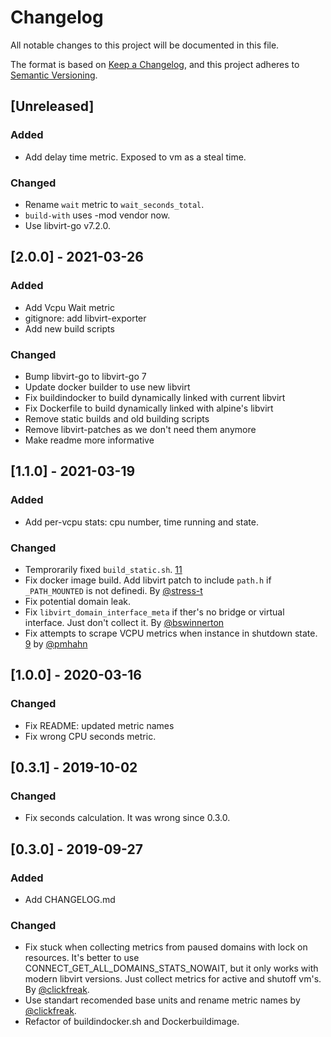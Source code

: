 # Changelog
All notable changes to this project will be documented in this file.

The format is based on [Keep a Changelog](https://keepachangelog.com/en/1.0.0/),
and this project adheres to [Semantic Versioning](https://semver.org/spec/v2.0.0.html).

## [Unreleased]
### Added
- Add delay time metric. Exposed to vm as a steal time.

### Changed
- Rename `wait` metric to `wait_seconds_total`.
- `build-with` uses -mod vendor now.
- Use libvirt-go v7.2.0.

## [2.0.0] - 2021-03-26
### Added
- Add Vcpu Wait metric
- gitignore: add libvirt-exporter
- Add new build scripts

### Changed
- Bump libvirt-go to libvirt-go 7
- Update docker builder to use new libvirt
- Fix buildindocker to build dynamically linked with current libvirt
- Fix Dockerfile to build dynamically linked with alpine's libvirt
- Remove static builds and old building scripts
- Remove libvirt-patches as we don't need them anymore
- Make readme more informative

## [1.1.0] - 2021-03-19
### Added
- Add per-vcpu stats: cpu number, time running and state.

### Changed
- Temprorarily fixed `build_static.sh`. [11](https://github.com/AlexZzz/libvirt-exporter/issues/11)
- Fix docker image build. Add libvirt patch to include `path.h` if `_PATH_MOUNTED` is not definedi. By [@stress-t](https://github.com/stress-t)
- Fix potential domain leak.
- Fix `libvirt_domain_interface_meta` if ther's no bridge or virtual interface. Just don't collect it. By [@bswinnerton](https://github.com/bswinnerton)
- Fix attempts to scrape VCPU metrics when instance in shutdown state. [9](https://github.com/AlexZzz/libvirt-exporter/issues/9) by [@pmhahn](https://github.com/pmhahn)

## [1.0.0] - 2020-03-16
### Changed
- Fix README: updated metric names
- Fix wrong CPU seconds metric.

## [0.3.1] - 2019-10-02
### Changed
- Fix seconds calculation. It was wrong since 0.3.0.

## [0.3.0] - 2019-09-27
### Added
- Add CHANGELOG.md

### Changed
- Fix stuck when collecting metrics from paused domains with lock on resources. It's better to use CONNECT_GET_ALL_DOMAINS_STATS_NOWAIT, but it only works with modern libvirt versions. Just collect metrics for active and shutoff vm's. By [@clickfreak](https://github.com/clickfreak).
- Use standart recomended base units and rename metric names by [@clickfreak](https://github.com/clickfreak).
- Refactor of buildindocker.sh and Dockerbuildimage.

